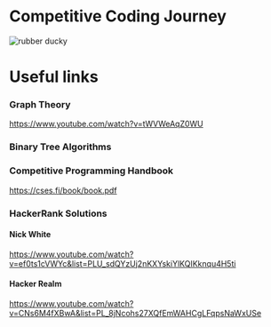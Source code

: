 # Competitive Coding Journey

<img align="center" alt="rubber ducky" src='https://user-images.githubusercontent.com/40695548/155602069-bab2102d-398b-4478-941c-d577f12a82a0.gif'/>

# Useful links

### Graph Theory
https://www.youtube.com/watch?v=tWVWeAqZ0WU

### Binary Tree Algorithms  

### Competitive Programming Handbook
https://cses.fi/book/book.pdf

### HackerRank Solutions 

#### Nick White
https://www.youtube.com/watch?v=ef0ts1cVWYc&list=PLU_sdQYzUj2nKXYskiYlKQIKknqu4H5ti

#### Hacker Realm
https://www.youtube.com/watch?v=CNs6M4fXBwA&list=PL_8jNcohs27XQfEmWAHCgLFqpsNaWxUSe
